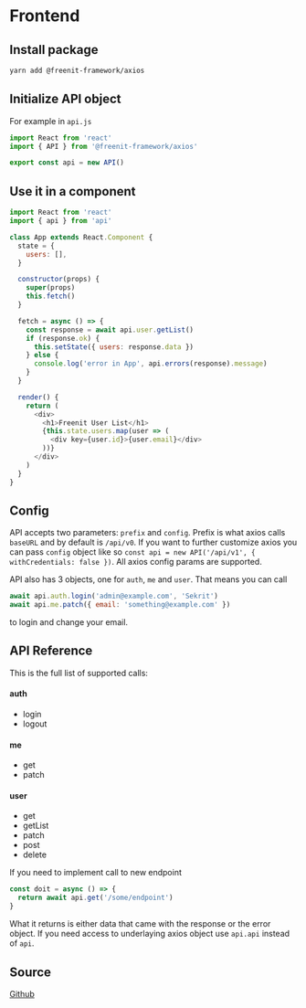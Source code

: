 # Frontend

## Install package
```bash
yarn add @freenit-framework/axios
```

## Initialize API object
For example in `api.js`
```js
import React from 'react'
import { API } from '@freenit-framework/axios'

export const api = new API()
```

## Use it in a component
```js
import React from 'react'
import { api } from 'api'

class App extends React.Component {
  state = {
    users: [],
  }

  constructor(props) {
    super(props)
    this.fetch()
  }

  fetch = async () => {
    const response = await api.user.getList()
    if (response.ok) {
      this.setState({ users: response.data })
    } else {
      console.log('error in App', api.errors(response).message)
    }
  }

  render() {
    return (
      <div>
        <h1>Freenit User List</h1>
        {this.state.users.map(user => (
          <div key={user.id}>{user.email}</div>
        ))}
      </div>
    )
  }
}
```

## Config
API accepts two parameters: `prefix` and `config`. Prefix is what axios calls
`baseURL` and by default is `/api/v0`. If you want to further customize axios
you can pass `config` object like so 
`const api = new API('/api/v1', { withCredentials: false })`. All axios config
params are supported.

API also has 3 objects, one for `auth`, `me` and `user`. That means you can
call
```js
await api.auth.login('admin@example.com', 'Sekrit')
await api.me.patch({ email: 'something@example.com' })
```
to login and change your email.

## API Reference
This is the full list of supported calls:
#### auth

  * login
  * logout

#### me

  * get
  * patch

#### user

  * get
  * getList
  * patch
  * post
  * delete

If you need to implement call to new endpoint
```js
const doit = async () => {
  return await api.get('/some/endpoint')
}
```
What it returns is either data that came with the response or the error object.
If you need access to underlaying axios object use `api.api` instead of `api`.

## Source
[Github](https://github.com/freenit-framework/axios)
